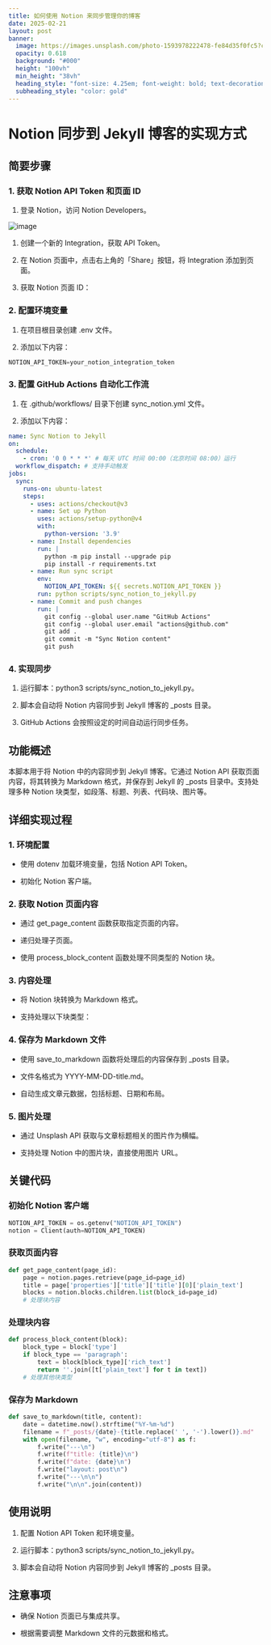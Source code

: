 ```yaml
---
title: 如何使用 Notion 来同步管理你的博客
date: 2025-02-21
layout: post
banner:
  image: https://images.unsplash.com/photo-1593978222478-fe84d35f0fc5?crop=entropy&cs=tinysrgb&fit=max&fm=jpg&ixid=M3w2OTIwMzJ8MHwxfHJhbmRvbXx8fHx8fHx8fDE3NDAxNDE0NTB8&ixlib=rb-4.0.3&q=80&w=1080
  opacity: 0.618
  background: "#000"
  height: "100vh"
  min_height: "38vh"
  heading_style: "font-size: 4.25em; font-weight: bold; text-decoration: underline"
  subheading_style: "color: gold"
---
```


# Notion 同步到 Jekyll 博客的实现方式

## 简要步骤

### 1. 获取 Notion API Token 和页面 ID

1. 登录 Notion，访问 Notion Developers。

![image](https://prod-files-secure.s3.us-west-2.amazonaws.com/a7a0cc5a-89b9-4cda-8686-1fba0ca52f40/d19c1afe-dea5-4312-9333-786b0ba83054/image.png?X-Amz-Algorithm=AWS4-HMAC-SHA256&X-Amz-Content-Sha256=UNSIGNED-PAYLOAD&X-Amz-Credential=ASIAZI2LB4662MROBIH2%2F20250221%2Fus-west-2%2Fs3%2Faws4_request&X-Amz-Date=20250221T123730Z&X-Amz-Expires=3600&X-Amz-Security-Token=IQoJb3JpZ2luX2VjEK3%2F%2F%2F%2F%2F%2F%2F%2F%2F%2FwEaCXVzLXdlc3QtMiJHMEUCIGtYBRv8s0abi03ACP7EziYpmo5h7IzNFfDdm4rekYBaAiEAxWlCexpXOF5y9opdnZTYDeQ4%2FnDv5%2F%2BaGJaRKW4iUXcqiAQI1v%2F%2F%2F%2F%2F%2F%2F%2F%2F%2FARAAGgw2Mzc0MjMxODM4MDUiDA14%2BVp%2B%2F80WRjKksyrcA97zMtW%2B3KFffXuNiSNKNbNWtASsGe3nPnqkVzND3U%2FTFE3nZJXR%2BKqey%2BD8Vk8o0khSJRRYo3%2Fj%2F%2F39C1pW5tiiZNJutE0sehlTnp4XUwwJaA9VlRxHCVLaIQA7UcHazJOkutH1sZixPivh0QNsjEwasVjvqUXVahTS0JtbFNlqC%2BBFIKSOG%2FEwof3k634I8VPuq5d1uIlEZtj7Ys2Pgb%2FWkX07MWE%2BdaqDxBGm301%2FTZvu1soSXi1BZKr4U4ej9%2FFpa3q5WulCELU0NHWrvROjB1EnOO0viUTM%2BVCYH5ZFW7Q72J4qDpIuO3Uz77G76yld%2Ft69iGM0s2fh0JatNhucdp5u6DrnaU9URNnZ9DhXL4Wq9rTXurVTcpNXQgnVTA4oCJLCRRfTZHnWkZfTXtxdC5oSwrnKYnr8%2B%2BzwAdNepb1FY%2FQGuTGmFIuFatXVRoAsQpWGCCoPQvhf%2Bodp3gL0soryYhEFl5HLD8oZI2ivyB%2Btzka0rab13PCmFf9YR0F1Xt%2FCy8TZ9Yk1TlKnE1lUvcdspeRaaEoSQ1bOFlqWqxnUB6nUVC8OYsZnBLtyKv4bVJ6j1yQ%2FSDa9fH2quoBusnZ9BjkdGKfGJS987jjzcY6pkk3dwQSM%2BcprMPbl4b0GOqUBLBsgX%2B4GVMI0BJdwEfmrk%2FuFwZ%2BRuu3lokOyD4yOyeTrvVay3vQn8gbpCWX0QKkKLYjToSJmFvBSh7CQGYry7rf8l3OjiXqrw1ANYPl6SYZ5elHKZZ1oAfsc2fgeYOCP4gDgneJ%2B7%2Fw3pm0M8xfS3Ga1W3nG%2F3KaLiktJY%2FgQR0gIMaYQLrDbDqWwY%2FoW092Tf6bxpUcsiTc7hNqa4xvoORputz6&X-Amz-Signature=633a204c8e66b7bc75e82931f927ef1943fbfe2dbf4e887919d240c231f61f15&X-Amz-SignedHeaders=host&x-id=GetObject)

1. 创建一个新的 Integration，获取 API Token。

1. 在 Notion 页面中，点击右上角的「Share」按钮，将 Integration 添加到页面。

1. 获取 Notion 页面 ID：


### 2. 配置环境变量

1. 在项目根目录创建 .env 文件。

1. 添加以下内容：

```javascript
NOTION_API_TOKEN=your_notion_integration_token
```

### 3. 配置 GitHub Actions 自动化工作流

1. 在 .github/workflows/ 目录下创建 sync_notion.yml 文件。

1. 添加以下内容：

```yaml
name: Sync Notion to Jekyll
on:
  schedule:
    - cron: '0 0 * * *' # 每天 UTC 时间 00:00（北京时间 08:00）运行
  workflow_dispatch: # 支持手动触发
jobs:
  sync:
    runs-on: ubuntu-latest
    steps:
      - uses: actions/checkout@v3
      - name: Set up Python
        uses: actions/setup-python@v4
        with:
          python-version: '3.9'
      - name: Install dependencies
        run: |
          python -m pip install --upgrade pip
          pip install -r requirements.txt
      - name: Run sync script
        env:
          NOTION_API_TOKEN: ${{ secrets.NOTION_API_TOKEN }}
        run: python scripts/sync_notion_to_jekyll.py
      - name: Commit and push changes
        run: |
          git config --global user.name "GitHub Actions"
          git config --global user.email "actions@github.com"
          git add .
          git commit -m "Sync Notion content"
          git push
```

### 4. 实现同步

1. 运行脚本：python3 scripts/sync_notion_to_jekyll.py。

1. 脚本会自动将 Notion 内容同步到 Jekyll 博客的 _posts 目录。

1. GitHub Actions 会按照设定的时间自动运行同步任务。

## 功能概述

本脚本用于将 Notion 中的内容同步到 Jekyll 博客。它通过 Notion API 获取页面内容，将其转换为 Markdown 格式，并保存到 Jekyll 的 _posts 目录中。支持处理多种 Notion 块类型，如段落、标题、列表、代码块、图片等。

## 详细实现过程

### 1. 环境配置

- 使用 dotenv 加载环境变量，包括 Notion API Token。

- 初始化 Notion 客户端。

### 2. 获取 Notion 页面内容

- 通过 get_page_content 函数获取指定页面的内容。

- 递归处理子页面。

- 使用 process_block_content 函数处理不同类型的 Notion 块。

### 3. 内容处理

- 将 Notion 块转换为 Markdown 格式。

- 支持处理以下块类型：


### 4. 保存为 Markdown 文件

- 使用 save_to_markdown 函数将处理后的内容保存到 _posts 目录。

- 文件名格式为 YYYY-MM-DD-title.md。

- 自动生成文章元数据，包括标题、日期和布局。

### 5. 图片处理

- 通过 Unsplash API 获取与文章标题相关的图片作为横幅。

- 支持处理 Notion 中的图片块，直接使用图片 URL。

## 关键代码

### 初始化 Notion 客户端

```python
NOTION_API_TOKEN = os.getenv("NOTION_API_TOKEN")
notion = Client(auth=NOTION_API_TOKEN)
```

### 获取页面内容

```python
def get_page_content(page_id):
    page = notion.pages.retrieve(page_id=page_id)
    title = page['properties']['title']['title'][0]['plain_text']
    blocks = notion.blocks.children.list(block_id=page_id)
    # 处理块内容
```

### 处理块内容

```python
def process_block_content(block):
    block_type = block['type']
    if block_type == 'paragraph':
        text = block[block_type]['rich_text']
        return ''.join([t['plain_text'] for t in text])
    # 处理其他块类型
```

### 保存为 Markdown

```python
def save_to_markdown(title, content):
    date = datetime.now().strftime("%Y-%m-%d")
    filename = f"_posts/{date}-{title.replace(' ', '-').lower()}.md"
    with open(filename, "w", encoding="utf-8") as f:
        f.write("---\n")
        f.write(f"title: {title}\n")
        f.write(f"date: {date}\n")
        f.write("layout: post\n")
        f.write("---\n\n")
        f.write("\n\n".join(content))
```

## 使用说明

1. 配置 Notion API Token 和环境变量。

1. 运行脚本：python3 scripts/sync_notion_to_jekyll.py。

1. 脚本会自动将 Notion 内容同步到 Jekyll 博客的 _posts 目录。

## 注意事项

- 确保 Notion 页面已与集成共享。

- 根据需要调整 Markdown 文件的元数据和格式。